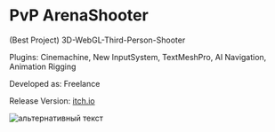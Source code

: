 # PvP ArenaShooter
(Best Project) 3D-WebGL-Third-Person-Shooter
<p>Plugins: Cinemachine, New InputSystem, TextMeshPro, AI Navigation, Animation Rigging</a>
<p>Developed as: Freelance</a>
<p>Release Version: <a href="https://naumnek.itch.io/pvp-arena-shooter" title="Open from Itch.io">itch.io</a>
 <p></a>
<img src="https://github.com/naumnek/FPS-Arena/blob/master/fps-arena-screen.jpg" alt="альтернативный текст">
